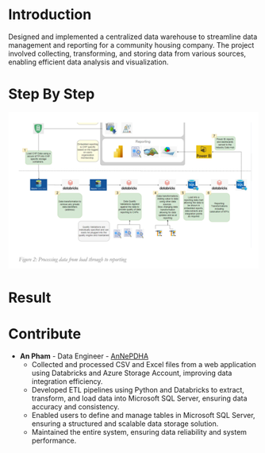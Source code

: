 # Introduction 
Designed and implemented a centralized data warehouse to streamline data management and reporting for a community housing company. The project involved collecting, transforming, and storing data from various sources, enabling efficient data analysis and visualization.

# Step By Step
![My Image](diagram.png)

# Result

# Contribute
* **An Pham** - Data Engineer - [AnNePDHA](https://github.com/AnNePDHA)
  * Collected and processed CSV and Excel files from a web application using Databricks and Azure Storage Account, improving data integration efficiency.
  * Developed ETL pipelines using Python and Databricks to extract, transform, and load data into Microsoft SQL Server, ensuring data accuracy and consistency.
  * Enabled users to define and manage tables in Microsoft SQL Server, ensuring a structured and scalable data storage solution.
  * Maintained the entire system, ensuring data reliability and system performance.
